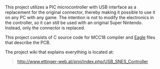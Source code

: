 This project utilizes a PIC microcontroller with USB interface as a replacement for the original connector, thereby making it possible to use it on any PC with any game.
The intention is not to modify the electronics in the controller, so it can still be used with an original Super Nintendo. Instead, only the connector is replaced.

This project consists of C source code for MCC18 compiler and [Eagle](http://www.cadsoft.de) files that describe the PCB.

The project wiki that explains everything is located at:
> http://www.ettinger-web.at/proj/index.php/USB_SNES_Controller